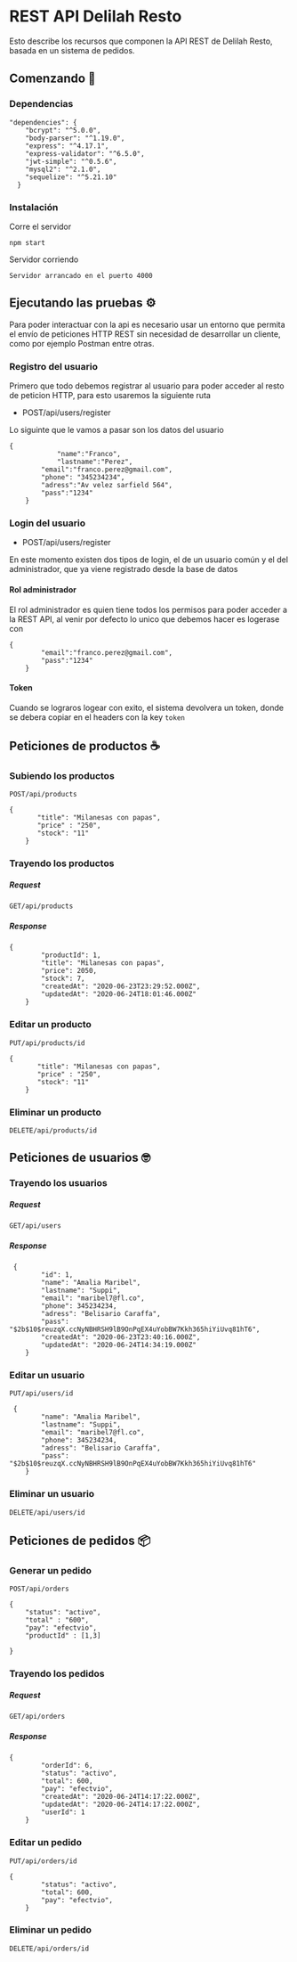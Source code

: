 # REST API Delilah Resto

Esto describe los recursos que componen la API REST de Delilah Resto, basada en un sistema de pedidos.

## Comenzando 🚀

### Dependencias 
```
"dependencies": {
    "bcrypt": "^5.0.0",
    "body-parser": "^1.19.0",
    "express": "^4.17.1",
    "express-validator": "^6.5.0",
    "jwt-simple": "^0.5.6",
    "mysql2": "^2.1.0",
    "sequelize": "^5.21.10"
  }
```
### Instalación 

Corre el servidor

```
npm start
```
Servidor corriendo 

```
Servidor arrancado en el puerto 4000
```

## Ejecutando las pruebas ⚙️

Para poder interactuar con la api es necesario usar un entorno que permita el envío de peticiones HTTP REST sin necesidad de desarrollar un cliente, como por ejemplo Postman entre otras.

### Registro del usuario

Primero que todo debemos registrar al usuario para poder acceder al resto de peticion HTTP, para esto usaremos la siguiente ruta

* POST/api/users/register

Lo siguinte que le vamos a pasar son los datos del usuario

```
{
		    "name":"Franco",
		    "lastname":"Perez",
        "email":"franco.perez@gmail.com",
        "phone": "345234234",
        "adress":"Av velez sarfield 564",
        "pass":"1234"
    }
```

### Login del usuario

* POST/api/users/register

En este momento existen dos tipos de login, el de un usuario común y el del administrador, que ya viene registrado desde la base de datos

#### Rol administrador

El rol administrador es quien tiene todos los permisos para poder acceder a la REST API, al venir por defecto lo unico que debemos hacer es logerase con 

```
{
        "email":"franco.perez@gmail.com",
        "pass":"1234"
    }
```

#### Token

Cuando se lograros logear con exito, el sistema devolvera un token, donde se debera copiar en el headers con la key `token`

## Peticiones de productos ☕

### Subiendo los productos

```
POST/api/products
```
```
{
       "title": "Milanesas con papas",
       "price" : "250",
       "stock": "11"
    }
```

### Trayendo los productos

##### Request

```
GET/api/products
```

##### Response

```
{
        "productId": 1,
        "title": "Milanesas con papas",
        "price": 2050,
        "stock": 7,
        "createdAt": "2020-06-23T23:29:52.000Z",
        "updatedAt": "2020-06-24T18:01:46.000Z"
    }
```

### Editar un producto

```
PUT/api/products/id
```

```
{
       "title": "Milanesas con papas",
       "price" : "250",
       "stock": "11"
    }
```

### Eliminar un producto

```
DELETE/api/products/id
```


## Peticiones de usuarios 🤓

### Trayendo los usuarios

##### Request

```
GET/api/users
```

##### Response

```
 {
        "id": 1,
        "name": "Amalia Maribel",
        "lastname": "Suppi",
        "email": "maribel7@fl.co",
        "phone": 345234234,
        "adress": "Belisario Caraffa",
        "pass": "$2b$10$reuzqX.ccNyNBHRSH9lB9OnPqEX4uYobBW7Kkh365hiYiUvq81hT6",
        "createdAt": "2020-06-23T23:40:16.000Z",
        "updatedAt": "2020-06-24T14:34:19.000Z"
    }
```

### Editar un usuario

```
PUT/api/users/id
```

```
 {
        "name": "Amalia Maribel",
        "lastname": "Suppi",
        "email": "maribel7@fl.co",
        "phone": 345234234,
        "adress": "Belisario Caraffa",
        "pass": "$2b$10$reuzqX.ccNyNBHRSH9lB9OnPqEX4uYobBW7Kkh365hiYiUvq81hT6"
    }
```

### Eliminar un usuario

```
DELETE/api/users/id
```


## Peticiones de pedidos 📦

### Generar un pedido

```
POST/api/orders
```

```
{
	"status": "activo",
	"total" : "600",
	"pay": "efectvio",
	"productId" : [1,3]
	
}
```


### Trayendo los pedidos

##### Request

```
GET/api/orders
```

##### Response

```
{
        "orderId": 6,
        "status": "activo",
        "total": 600,
        "pay": "efectvio",
        "createdAt": "2020-06-24T14:17:22.000Z",
        "updatedAt": "2020-06-24T14:17:22.000Z",
        "userId": 1
    }
```

### Editar un pedido

```
PUT/api/orders/id
```

```
{
        "status": "activo",
        "total": 600,
        "pay": "efectvio",
    }
```

### Eliminar un pedido

```
DELETE/api/orders/id
```


